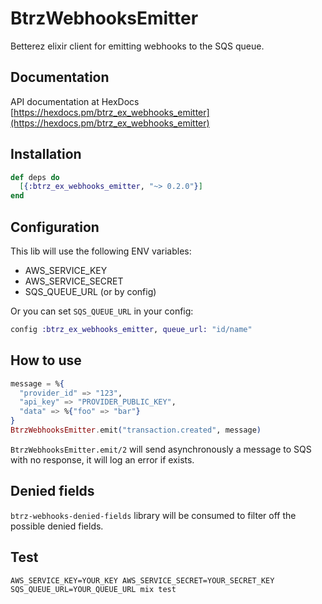 # BtrzWebhooksEmitter

Betterez elixir client for emitting webhooks to the SQS queue.

## Documentation
API documentation at HexDocs [https://hexdocs.pm/btrz_ex_webhooks_emitter](https://hexdocs.pm/btrz_ex_webhooks_emitter)

## Installation

```elixir
def deps do
  [{:btrz_ex_webhooks_emitter, "~> 0.2.0"}]
end
```
## Configuration
This lib will use the following ENV variables:
  * AWS_SERVICE_KEY
  * AWS_SERVICE_SECRET
  * SQS_QUEUE_URL (or by config)

Or you can set `SQS_QUEUE_URL` in your config:
```elixir
config :btrz_ex_webhooks_emitter, queue_url: "id/name"
```
## How to use
```elixir
message = %{
  "provider_id" => "123",
  "api_key" => "PROVIDER_PUBLIC_KEY",
  "data" => %{"foo" => "bar"}
}
BtrzWebhooksEmitter.emit("transaction.created", message)
```

`BtrzWebhooksEmitter.emit/2` will send asynchronously a message to SQS with no response, it will log an error if exists.

## Denied fields
`btrz-webhooks-denied-fields` library will be consumed to filter off the possible denied fields.
 
## Test
`AWS_SERVICE_KEY=YOUR_KEY AWS_SERVICE_SECRET=YOUR_SECRET_KEY SQS_QUEUE_URL=YOUR_QUEUE_URL mix test`


